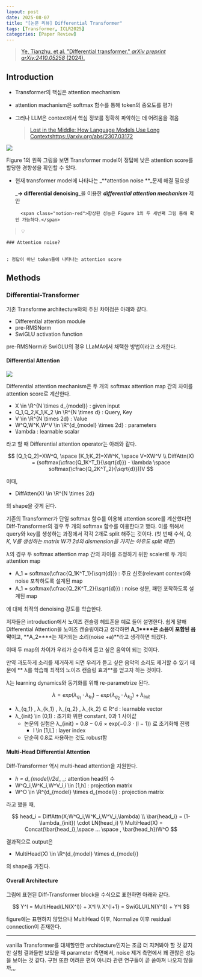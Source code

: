 ```yaml
---
layout: post
date: 2025-08-07
title: "[논문 리뷰] Differential Transformer"
tags: [Transformer, ICLR2025]
categories: [Paper Review]
---
```


> [Ye, Tianzhu, et al. "Differential transformer." ](https://arxiv.org/abs/2410.05258)[_arXiv preprint arXiv:2410.05258_](https://arxiv.org/abs/2410.05258)[ (2024).](https://arxiv.org/abs/2410.05258)



## Introduction

- Transformer의 핵심은 attention mechanism
- attention machanism은 softmax 함수를 통해 token의 중요도를 평가
- 그러나 LLM은 context에서 핵심 정보를 정확히 파악하는 데 어려움을 겪음

	> [Lost in the Middle: How Language Models Use Long Contextshttps://arxiv.org/abs/2307.03172](https://arxiv.org/abs/2307.03172)


![](https://prod-files-secure.s3.us-west-2.amazonaws.com/542b861c-36a8-4051-84e5-8804b6728dba/9083ea56-691a-4752-ae26-47f403431ac8/image.png?X-Amz-Algorithm=AWS4-HMAC-SHA256&X-Amz-Content-Sha256=UNSIGNED-PAYLOAD&X-Amz-Credential=ASIAZI2LB466XA5KKLZW%2F20250918%2Fus-west-2%2Fs3%2Faws4_request&X-Amz-Date=20250918T170116Z&X-Amz-Expires=3600&X-Amz-Security-Token=IQoJb3JpZ2luX2VjEEQaCXVzLXdlc3QtMiJHMEUCIQDM54NTkEyyTmFBWQZ7YtxVIYBIqM8XPX%2FiFYSOtaakZgIgLkvl71%2F4%2FzHper%2B26PtYK%2BjqSk4vt9uq3Bp4xO%2BtO34qiAQIvf%2F%2F%2F%2F%2F%2F%2F%2F%2F%2FARAAGgw2Mzc0MjMxODM4MDUiDDfUdBESgswKoUqD3ircA5IQM6D8uWCx4fo5St22XMlfbwftlljfNzLFPBgV3%2BZGfdZQSA0%2Fg465kjCROC82Dggvr7yfIYSP2cVL4hbTs7atBIaGA1YjAyzIpoOzHcsM7jpV0RbZNwNULiN7BmnxyIlA0x7dP3MVRdrlZDQx8ei0HGYlSW5KOzDIRg8jLRpEh3cmUcKpce0ajuhx%2BFjENuVme4R8RRfPn3DIDfQmaJoXF4EMmm7aah8%2Be01AqH%2BolhL7BKjgeWGsxJA%2Bo0bENUFx%2BWbxtZEk058CQwqJhxu%2FgmDjBHK3jGKcsfiK6hDQn4i4QGN5zTJS42p0uAaQ3ep7eu5%2FM0GtjrrBk3go26a1ScZK%2FR2GfN7JAypet0OUJC0yOM6K7N5fQADdGOel%2Foaeuf1hsKM2GQzWoefzxmD0kAqSBPq50pJ91ZZSwYSZPPyk3cqMnUOlQ9am%2BsEy%2FonRXzjDIZdCWz5DvJCXLjNJ0XIPzpmySsEfVAEN3QygVtw%2FK9NZjnEVN%2FK6Aj3jFbnHgPVofwF4IlJuKw0wwPo6f7Sn2vbD1PvXu6eSquQD8OdIJakDx7ToC%2FhlCZN8dXSBMc7HtDOdCipaJp34TfanxyuM8p8VQ8E8p4ot1yr4KvIGCgWXyGIuRX9CMN3dr8YGOqUBaHoZLnn8WmW06wW3IX0qu7dzBRbRTSGjxX3%2BldzLgB9msH6XZJruNOBJzv1lP7qj67gtTNytye4RBZ1X0WJPAoYB04C2m9gvGMlVjs2AJnMq9uUhxeppSy0tZfOAElKGTNS3VsBSMlTuNoPevtKdkeaNbuAAox5kNLsfCQrxFIQaJpjd2nTx1H3DQRHa%2FV7K2WIVSCdgpI1WGKhkPAA5gHXvQOWX&X-Amz-Signature=fd7aa8305274fdae5a127143492c3d7a37c39b532ad38d9f6fbef5b78016ac2e&X-Amz-SignedHeaders=host&x-amz-checksum-mode=ENABLED&x-id=GetObject)


Figure 1의 왼쪽 그림을 보면 Transformer model이 정답에 낮은 attention score를 할당한 경향성을 확인할 수 있다.

- 현재 transformer model에 나타나는 _**attention noise **_문제 해결 필요성

	_**→ differential denoising**_을 이용한 _**differential attention mechanism**_ 제안


		<span class="notion-red">향상된 성능은 Figure 1의 두 세번째 그림 통해 확인 가능하다.</span>


> 💡 


	### Attention noise?


	: 정답이 아닌 token들에 나타나는 attention score



## Methods



### Differential-Transformer


기존 Transforme architecture와의 주된 차이점은 아래와 같다.

- Differential attention module
- pre-RMSNorm
- SwiGLU activation function

pre-RMSNorm과 SwiGLU의 경우 LLaMA에서 채택한 방법이라고 소개한다.



#### Differential Attention


![](https://prod-files-secure.s3.us-west-2.amazonaws.com/542b861c-36a8-4051-84e5-8804b6728dba/116d70b2-1963-4810-9167-f4c7d8a06e8f/image.png?X-Amz-Algorithm=AWS4-HMAC-SHA256&X-Amz-Content-Sha256=UNSIGNED-PAYLOAD&X-Amz-Credential=ASIAZI2LB466XA5KKLZW%2F20250918%2Fus-west-2%2Fs3%2Faws4_request&X-Amz-Date=20250918T170116Z&X-Amz-Expires=3600&X-Amz-Security-Token=IQoJb3JpZ2luX2VjEEQaCXVzLXdlc3QtMiJHMEUCIQDM54NTkEyyTmFBWQZ7YtxVIYBIqM8XPX%2FiFYSOtaakZgIgLkvl71%2F4%2FzHper%2B26PtYK%2BjqSk4vt9uq3Bp4xO%2BtO34qiAQIvf%2F%2F%2F%2F%2F%2F%2F%2F%2F%2FARAAGgw2Mzc0MjMxODM4MDUiDDfUdBESgswKoUqD3ircA5IQM6D8uWCx4fo5St22XMlfbwftlljfNzLFPBgV3%2BZGfdZQSA0%2Fg465kjCROC82Dggvr7yfIYSP2cVL4hbTs7atBIaGA1YjAyzIpoOzHcsM7jpV0RbZNwNULiN7BmnxyIlA0x7dP3MVRdrlZDQx8ei0HGYlSW5KOzDIRg8jLRpEh3cmUcKpce0ajuhx%2BFjENuVme4R8RRfPn3DIDfQmaJoXF4EMmm7aah8%2Be01AqH%2BolhL7BKjgeWGsxJA%2Bo0bENUFx%2BWbxtZEk058CQwqJhxu%2FgmDjBHK3jGKcsfiK6hDQn4i4QGN5zTJS42p0uAaQ3ep7eu5%2FM0GtjrrBk3go26a1ScZK%2FR2GfN7JAypet0OUJC0yOM6K7N5fQADdGOel%2Foaeuf1hsKM2GQzWoefzxmD0kAqSBPq50pJ91ZZSwYSZPPyk3cqMnUOlQ9am%2BsEy%2FonRXzjDIZdCWz5DvJCXLjNJ0XIPzpmySsEfVAEN3QygVtw%2FK9NZjnEVN%2FK6Aj3jFbnHgPVofwF4IlJuKw0wwPo6f7Sn2vbD1PvXu6eSquQD8OdIJakDx7ToC%2FhlCZN8dXSBMc7HtDOdCipaJp34TfanxyuM8p8VQ8E8p4ot1yr4KvIGCgWXyGIuRX9CMN3dr8YGOqUBaHoZLnn8WmW06wW3IX0qu7dzBRbRTSGjxX3%2BldzLgB9msH6XZJruNOBJzv1lP7qj67gtTNytye4RBZ1X0WJPAoYB04C2m9gvGMlVjs2AJnMq9uUhxeppSy0tZfOAElKGTNS3VsBSMlTuNoPevtKdkeaNbuAAox5kNLsfCQrxFIQaJpjd2nTx1H3DQRHa%2FV7K2WIVSCdgpI1WGKhkPAA5gHXvQOWX&X-Amz-Signature=fea7819f6b56969568d3a9654ffb5df33fed7b2cb84cfc67926e72d2ba3485f1&X-Amz-SignedHeaders=host&x-amz-checksum-mode=ENABLED&x-id=GetObject)


Differential attention mechanism은 두 개의 softmax attention map 간의 차이를 attention score로 계산한다.

- X \in \R^{N \times d\_{model}} : given input
- Q\_1,Q\_2,K\_1,K\_2 \in \R^{N \times d} : Query, Key
- V \in \R^{N \times 2d} : Value
- W^Q,W^K,W^V \in \R^{d\_{model} \times 2d} : parameters
- \lambda : learnable scalar

라고 할 때 Differential attention operator는 아래와 같다.


$$
[Q_1;Q_2]=XW^Q, \space [K_1;K_2]=XW^K, \space V=XW^V \\
DiffAttn(X) = (softmax(\cfrac{Q_1K^T_1}{\sqrt{d}}) - \lambda \space softmax(\cfrac{Q_2K^T_2}{\sqrt{d}}))V
$$


이때,

- DiffAtten(X) \in \R^{N \times 2d}

의 shape을 갖게 된다.


기존의 Transformer가 단일 softmax 함수를 이용해 attention score를 계산했다면 Diff-Transformer의 경우 두 개의 softmax 함수를 이용한다고 했다. 이를 위해서 query와 key를 생성하는 과정에서 각각 2개로 split 해주는 것이다. <span class="notion-red">(첫 번째 수식, </span><span class="notion-red">_Q, K, V를 생성하는 matrix W가 2d의 dismension을 가지는 이유도 split 때문_</span><span class="notion-red">)</span>


 λ의 경우 두 softmax attention map 간의 차이를 조정하기 위한 scaler로 두 개의 attention map

- A\_1 = softmax(\cfrac{Q\_1K^T\_1}{\sqrt{d}}) : 주요 신호(relevant context)와 noise 포착하도록 설계된 map
- A\_1 = softmax(\cfrac{Q\_2K^T\_2}{\sqrt{d}}) : noise 성분, 패턴 포착하도록 설계된 map 

에 대해 최적의 denoising 강도를 학습한다.


저자들은 introduction에서 노이즈 캔슬링 헤드폰을 예로 들어 설명한다. 쉽게 말해 Differential Attention을 노이즈 캔슬링이라고 생각하면 **A\_1****은 소음이 포함된 음악**이고, **A\_2****는 제거되는 소리(noise +a)**라고 생각하면 되겠다. 


이때 두 map의 차이가 우리가 순수하게 듣고 싶은 음악이 되는 것이다. 


만약 과도하게 소리를 제거하게 되면 우리가 듣고 싶은 음악의 소리도 제거할 수 있기 때문에 ** λ를 학습해 최적의 노이즈 캔슬링 효과**를 얻고자 하는 것이다.


λ는 learning dynamics와 동기화를 위해 re-parametrize 된다.


$$
\lambda = exp(\lambda_{q_1} \cdot \lambda_{k_1}) - exp(\lambda_{q_2} \cdot \lambda_{k_2}) + \lambda_{init}
$$

- λ\_{q\_1} , λ\_{k\_1} , λ\_{q\_2} , λ\_{k\_2} ∈ R^d : learnable vector
- λ\_{init} \in (0,1) : 초기화 위한 constant, 0과 1 사이값
	- 논문의 실험은 λ\_{init} = 0.8 − 0.6 × exp(−0.3 · (l − 1)) 로 초기화해 진행
		- l \in [1,L] : layer index
	- 단순히 0.8로 사용하는 것도 robust함


#### **Multi-Head Differential Attention**


Diff-Transformer 역시 multi-head attention을 지원한다.

- _h = d\_{model}/2d__ _: attention head의 수
- W^Q\_i,W^K\_i,W^V\_i,i \in [1,h] : projection matrix
- W^O \in \R^{d\_{model} \times d\_{model}} : projection matrix

라고 했을 때,


$$
head_i = DiffAttn(X;W^Q_i,W^K_i,W^V_i,\lambda) \\
\bar{head_i} = (1-\lambda_{init}) \cdot LN(head_i) \\
MultiHead(X) = Concat(\bar{head_i},\space ... \space , \bar{head_h})W^O
$$


결과적으로 output은

- MultiHead(X) \in \R^{d\_{model} \times d\_{model}}

의 shape을 가진다.



#### Overall Architecture


그림에 표현된 Diff-Transformer block을 수식으로 표현하면 아래와 같다.


$$
Y^l = MultiHead(LN(X^l)) + X^l \\
X^{l+1} = SwiGLU(LN(Y^l)) + Y^l
$$


figure에는 표현하지 않았으나 MultiHead 이후, Normalize 이후 residual connection이 존재한다.


---


vanilla Transformer를 대체할만한 architecture인지는 조금 더 지켜봐야 할 것 같지만 실험 결과들만 보았을 때 parameter 측면에서, noise 제거 측면에서 꽤 괜찮은 성능을 보이는 것 같다. 구현 또한 어려운 편이 아니라 관련 연구들이 곧 쏟아져 나오지 않을까,,,

